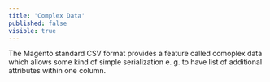 ```yaml
---
title: 'Complex Data'
published: false
visible: true
---
```


The Magento standard CSV format provides a feature called comoplex data which allows some kind of simple serialization e. g. to have list of additional attributes within one column.

